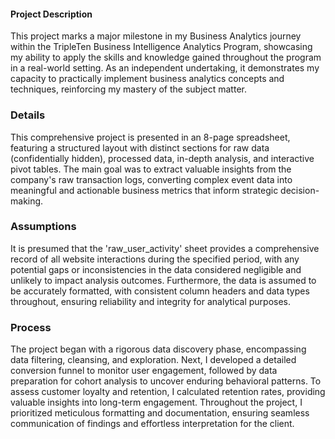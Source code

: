 <h4>Project Description</h4>

This project marks a major milestone in my Business Analytics journey within the TripleTen Business Intelligence Analytics Program, showcasing my ability to apply the skills and knowledge gained throughout the program in a real-world setting. As an independent undertaking, it demonstrates my capacity to practically implement business analytics concepts and techniques, reinforcing my mastery of the subject matter.

<h3>Details</h3>

This comprehensive project is presented in an 8-page spreadsheet, featuring a structured layout with distinct sections for raw data (confidentially hidden), processed data, in-depth analysis, and interactive pivot tables. The main goal was to extract valuable insights from the company's raw transaction logs, converting complex event data into meaningful and actionable business metrics that inform strategic decision-making.

<h3>Assumptions</h3>

It is presumed that the 'raw_user_activity' sheet provides a comprehensive record of all website interactions during the specified period, with any potential gaps or inconsistencies in the data considered negligible and unlikely to impact analysis outcomes. Furthermore, the data is assumed to be accurately formatted, with consistent column headers and data types throughout, ensuring reliability and integrity for analytical purposes.

<h3>Process</h3>

The project began with a rigorous data discovery phase, encompassing data filtering, cleansing, and exploration. Next, I developed a detailed conversion funnel to monitor user engagement, followed by data preparation for cohort analysis to uncover enduring behavioral patterns. To assess customer loyalty and retention, I calculated retention rates, providing valuable insights into long-term engagement. Throughout the project, I prioritized meticulous formatting and documentation, ensuring seamless communication of findings and effortless interpretation for the client.


